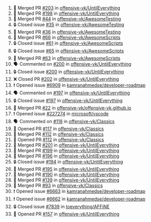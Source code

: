 <!--START_SECTION:activity-->
1. 🎉 Merged PR [#203](https://github.com/offensive-vk/UntilEverything/pull/203) in [offensive-vk/UntilEverything](https://github.com/offensive-vk/UntilEverything)
2. 🎉 Merged PR [#198](https://github.com/offensive-vk/UntilEverything/pull/198) in [offensive-vk/UntilEverything](https://github.com/offensive-vk/UntilEverything)
3. 🎉 Merged PR [#44](https://github.com/offensive-vk/AwesomeTesting/pull/44) in [offensive-vk/AwesomeTesting](https://github.com/offensive-vk/AwesomeTesting)
4. 🔒 Closed issue [#35](https://github.com/offensive-vk/AwesomeTesting/issues/35) in [offensive-vk/AwesomeTesting](https://github.com/offensive-vk/AwesomeTesting)
5. 🎉 Merged PR [#36](https://github.com/offensive-vk/AwesomeTesting/pull/36) in [offensive-vk/AwesomeTesting](https://github.com/offensive-vk/AwesomeTesting)
6. 🎉 Merged PR [#66](https://github.com/offensive-vk/AwesomeScripts/pull/66) in [offensive-vk/AwesomeScripts](https://github.com/offensive-vk/AwesomeScripts)
7. 🔒 Closed issue [#61](https://github.com/offensive-vk/AwesomeScripts/issues/61) in [offensive-vk/AwesomeScripts](https://github.com/offensive-vk/AwesomeScripts)
8. 🔒 Closed issue [#65](https://github.com/offensive-vk/AwesomeScripts/issues/65) in [offensive-vk/AwesomeScripts](https://github.com/offensive-vk/AwesomeScripts)
9. 🎉 Merged PR [#63](https://github.com/offensive-vk/AwesomeScripts/pull/63) in [offensive-vk/AwesomeScripts](https://github.com/offensive-vk/AwesomeScripts)
10. 🗣 Commented on [#200](https://github.com/offensive-vk/UntilEverything/issues/200) in [offensive-vk/UntilEverything](https://github.com/offensive-vk/UntilEverything)
11. 🔒 Closed issue [#200](https://github.com/offensive-vk/UntilEverything/issues/200) in [offensive-vk/UntilEverything](https://github.com/offensive-vk/UntilEverything)
12. ❌ Closed PR [#202](https://github.com/offensive-vk/UntilEverything/pull/202) in [offensive-vk/UntilEverything](https://github.com/offensive-vk/UntilEverything)
13. ❗ Opened issue [#6909](https://github.com/kamranahmedse/developer-roadmap/issues/6909) in [kamranahmedse/developer-roadmap](https://github.com/kamranahmedse/developer-roadmap)
14. 🗣 Commented on [#197](https://github.com/offensive-vk/UntilEverything/issues/197) in [offensive-vk/UntilEverything](https://github.com/offensive-vk/UntilEverything)
15. 🔒 Closed issue [#197](https://github.com/offensive-vk/UntilEverything/issues/197) in [offensive-vk/UntilEverything](https://github.com/offensive-vk/UntilEverything)
16. 🎉 Merged PR [#22](https://github.com/offensive-vk/offensive-vk.github.io/pull/22) in [offensive-vk/offensive-vk.github.io](https://github.com/offensive-vk/offensive-vk.github.io)
17. ❗ Opened issue [#227274](https://github.com/microsoft/vscode/issues/227274) in [microsoft/vscode](https://github.com/microsoft/vscode)
18. 🗣 Commented on [#118](https://github.com/offensive-vk/Classics/issues/118) in [offensive-vk/Classics](https://github.com/offensive-vk/Classics)
19. 💪 Opened PR [#117](https://github.com/offensive-vk/Classics/pull/117) in [offensive-vk/Classics](https://github.com/offensive-vk/Classics)
20. 🎉 Merged PR [#112](https://github.com/offensive-vk/Classics/pull/112) in [offensive-vk/Classics](https://github.com/offensive-vk/Classics)
21. 💪 Opened PR [#112](https://github.com/offensive-vk/Classics/pull/112) in [offensive-vk/Classics](https://github.com/offensive-vk/Classics)
22. 🎉 Merged PR [#201](https://github.com/offensive-vk/UntilEverything/pull/201) in [offensive-vk/UntilEverything](https://github.com/offensive-vk/UntilEverything)
23. 🎉 Merged PR [#199](https://github.com/offensive-vk/UntilEverything/pull/199) in [offensive-vk/UntilEverything](https://github.com/offensive-vk/UntilEverything)
24. 🎉 Merged PR [#196](https://github.com/offensive-vk/UntilEverything/pull/196) in [offensive-vk/UntilEverything](https://github.com/offensive-vk/UntilEverything)
25. 🔒 Closed issue [#194](https://github.com/offensive-vk/UntilEverything/issues/194) in [offensive-vk/UntilEverything](https://github.com/offensive-vk/UntilEverything)
26. 🎉 Merged PR [#195](https://github.com/offensive-vk/UntilEverything/pull/195) in [offensive-vk/UntilEverything](https://github.com/offensive-vk/UntilEverything)
27. 🎉 Merged PR [#190](https://github.com/offensive-vk/UntilEverything/pull/190) in [offensive-vk/UntilEverything](https://github.com/offensive-vk/UntilEverything)
28. 🎉 Merged PR [#139](https://github.com/offensive-vk/UntilEverything/pull/139) in [offensive-vk/UntilEverything](https://github.com/offensive-vk/UntilEverything)
29. 🎉 Merged PR [#93](https://github.com/offensive-vk/Classics/pull/93) in [offensive-vk/Classics](https://github.com/offensive-vk/Classics)
30. ❗ Opened issue [#6663](https://github.com/kamranahmedse/developer-roadmap/issues/6663) in [kamranahmedse/developer-roadmap](https://github.com/kamranahmedse/developer-roadmap)
31. ❗ Opened issue [#6662](https://github.com/kamranahmedse/developer-roadmap/issues/6662) in [kamranahmedse/developer-roadmap](https://github.com/kamranahmedse/developer-roadmap)
32. 🔒 Closed issue [#7839](https://github.com/toeverything/AFFiNE/issues/7839) in [toeverything/AFFiNE](https://github.com/toeverything/AFFiNE)
33. 💪 Opened PR [#157](https://github.com/offensive-vk/UntilEverything/pull/157) in [offensive-vk/UntilEverything](https://github.com/offensive-vk/UntilEverything)
<!--END_SECTION:activity-->
